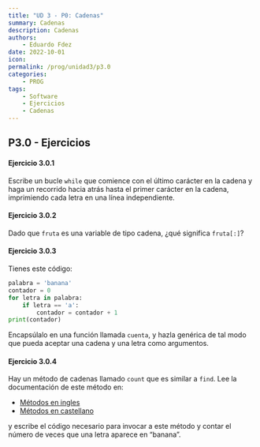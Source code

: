 ```yaml
---
title: "UD 3 - P0: Cadenas"
summary: Cadenas
description: Cadenas
authors:
    - Eduardo Fdez
date: 2022-10-01
icon: 
permalink: /prog/unidad3/p3.0
categories:
    - PROG
tags:
    - Software
    - Ejercicios
    - Cadenas
---
```

## P3.0 - Ejercicios

#### **Ejercicio 3.0.1**

Escribe un bucle `while` que comience con el último carácter en la cadena y haga un recorrido hacia atrás hasta el primer carácter en la cadena, imprimiendo cada letra en una línea independiente.

<!--
-->

#### **Ejercicio 3.0.2**

Dado que `fruta` es una variable de tipo cadena, ¿qué significa `fruta[:]`?

<!--

-->

#### **Ejercicio 3.0.3**

Tienes este código:
```Python
palabra = 'banana'
contador = 0
for letra in palabra:
    if letra == 'a':
        contador = contador + 1
print(contador)
```
Encapsúlalo en una función llamada `cuenta`, y hazla genérica de tal modo que pueda aceptar una cadena y una letra como argumentos.

<!--

-->

#### **Ejercicio 3.0.4**

Hay un método de cadenas llamado `count` que es similar a `find`. Lee la documentación de este método en:
* [Métodos en ingles](https://docs.python.org/library/stdtypes.html#string-methods)
* [Métodos en castellano](https://docs.python.org/es/3/library/stdtypes.html#string-methods)

y escribe el código necesario para invocar a este método y contar el número de veces que una letra aparece en “banana”.

<!--

-->